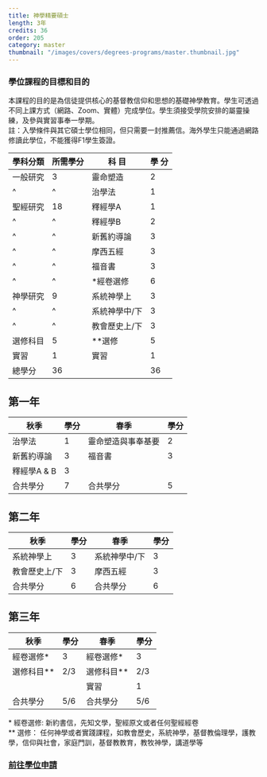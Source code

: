 ```yaml
---
title: 神學精要碩士
length: 3年
credits: 36
order: 205
category: master
thumbnail: "/images/covers/degrees-programs/master.thumbnail.jpg"
---
```


### 學位課程的目標和目的

本課程的目的是為信徒提供核心的基督教信仰和思想的基礎神學教育。學生可透過不同上課方式（網路、Zoom、實體）完成學位。學生須接受學院安排的屬靈操練，及參與實習事奉一學期。\
註：入學條件與其它碩士學位相同，但只需要一封推薦信。海外學生只能通過網路修讀此學位，不能獲得F1學生簽證。


| 學科分類                      | 所需學分 | 科 目                                                                                                              | 學 分 |
| ----------------------------- | -------- | ------------------------------------------------------------------------------------------------------------------ | ----- |
| 一般研究                      | 3        | 靈命塑造                                                                                                           | 2     |
| ^                             | ^         | 治學法                                                                                                            | 1     |
| 聖經研究                      | 18       | 釋經學A                                                                                                            | 1     |
| ^                             | ^        | 釋經學B                                                                                                            | 2     |
| ^                             | ^        | 新舊約導論                                                                                                         | 3     |
| ^                             | ^        | 摩西五經                                                                                                           | 3     |
| ^                             | ^        | 福音書                                                                                                             | 3     |
| ^                             | ^        | *經卷選修                                                                                                          | 6     |
| 神學研究                       | 9       |  系統神學上                                                                                                         | 3     |
| ^                             | ^        | 系統神學中/下                                                                                                      | 3     |
| ^                             | ^        | 教會歷史上/下                                                                                                      | 3     |
| 選修科目                      | 5        | **選修                                                                                                             | 5     |
| 實習                          |1         | 實習                                                                                                               | 1     |
| 總學分                        | 36       |                                                                                                                    | 36    |

## 第一年

| 秋季                      | 學分 | 春季                | 學分 |
| ------------------------- | ---- | ------------------- | ---- |
| 治學法                     | 1    | 靈命塑造與事奉基要   | 2    |
| 新舊約導論                 | 3    | 福音書              | 3    |
| 釋經學A & B                | 3   |                      |      |
| 合共學分                   | 7   | 合共學分              | 5    |

## 第二年

| 秋季                      | 學分 | 春季                          | 學分 |
| ------------------------- | ---- | ----------------------------- | ---- |
| 系統神學上                  | 3    | 系統神學中/下                 | 3    |
| 教會歷史上/下               | 3    | 摩西五經                      | 3    |
| 合共學分                   | 6   | 合共學分                         | 6   |

## 第三年

| 秋季                      | 學分 | 春季                          | 學分 |
| ------------------------- | ---- | ----------------------------- | ---- |
| 經卷選修*                  | 3    | 經卷選修*                     | 3    |
| 選修科目**                 | 2/3  | 選修科目**                    | 2/3  |
|                           |      | 實習                          | 1    |
| 合共學分                   | 5/6  | 合共學分                      | 5/6  |

\* 經卷選修:  新約書信，先知文學，聖經原文或者任何聖經經卷\
\** 選修： 任何神學或者實踐課程，如教會歷史，系統神學，基督教倫理學，護教學，信仰與社會，家庭門訓，基督教教育，教牧神學，講道學等

### [前往學位申請](/zh/admissions/application-procedure/master/)
